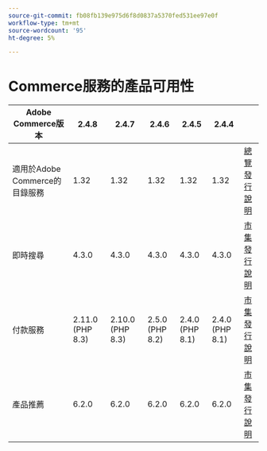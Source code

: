 ```yaml
---
source-git-commit: fb08fb139e975d6f8d0837a5370fed531ee97e0f
workflow-type: tm+mt
source-wordcount: '95'
ht-degree: 5%

---
```

# Commerce服務的產品可用性


<table style="table-layout:auto">
  <thead>
    <tr>
      <th>Adobe Commerce版本</th>
      <th>2.4.8</th>
      <th>2.4.7</th>
      <th>2.4.6</th>
      <th>2.4.5</th>
      <th>2.4.4</th>
      <th></th>
    </tr>
  </thead>
  <tbody>
      <tr>
          <td>適用於Adobe Commerce的目錄服務</td>
          <td>1.32</td>
          <td>1.32</td>
          <td>1.32</td>
          <td>1.32</td>
          <td>1.32</td>
          <td>
              <a href="https://experienceleague.adobe.com/docs/commerce-merchant-services/catalog-service/guide-overview.html">總覽</a><br/>
              <a href="https://experienceleague.adobe.com/docs/commerce-merchant-services/catalog-service/release-notes.html">發行說明</a><br/>
          </td>
      </tr>
      <tr>
          <td>即時搜尋</td>
          <td>4.3.0</td>
          <td>4.3.0</td>
          <td>4.3.0</td>
          <td>4.3.0</td>
          <td>4.3.0</td>
          <td>
              <a href="https://commercemarketplace.adobe.com/magento-live-search.html">市集</a><br/>
              <a href="https://experienceleague.adobe.com/docs/commerce-merchant-services/live-search/release-notes.html">發行說明</a><br/>
          </td>
      </tr>
      <tr>
          <td>付款服務</td>
          <td>2.11.0 (PHP 8.3)</td>
          <td>2.10.0 (PHP 8.3)</td>
          <td>2.5.0 (PHP 8.2)</td>
          <td>2.4.0 (PHP 8.1)</td>
          <td>2.4.0 (PHP 8.1)</td>
          <td>
              <a href="https://commercemarketplace.adobe.com/magento-payment-services.html">市集</a><br/>
              <a href="https://experienceleague.adobe.com/docs/commerce-merchant-services/payment-services/release-notes.html">發行說明</a><br/>
          </td>
      </tr>
      <tr>
          <td>產品推薦</td>
          <td>6.2.0</td>
          <td>6.2.0</td>
          <td>6.2.0</td>
          <td>6.2.0</td>
          <td>6.2.0</td>
          <td>
              <a href="https://commercemarketplace.adobe.com/magento-product-recommendations.html">市集</a><br/>
              <a href="https://experienceleague.adobe.com/docs/commerce-merchant-services/product-recommendations/release-notes.html">發行說明</a><br/>
          </td>
      </tr>
  </tbody>
</table>
